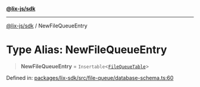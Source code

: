 [**@lix-js/sdk**](../README.md)

***

[@lix-js/sdk](../README.md) / NewFileQueueEntry

# Type Alias: NewFileQueueEntry

> **NewFileQueueEntry** = `Insertable`\<[`FileQueueTable`](FileQueueTable.md)\>

Defined in: [packages/lix-sdk/src/file-queue/database-schema.ts:60](https://github.com/opral/monorepo/blob/985ffce1eb6542fd7d2a659b02ab83cb2ccd8d57/packages/lix-sdk/src/file-queue/database-schema.ts#L60)
